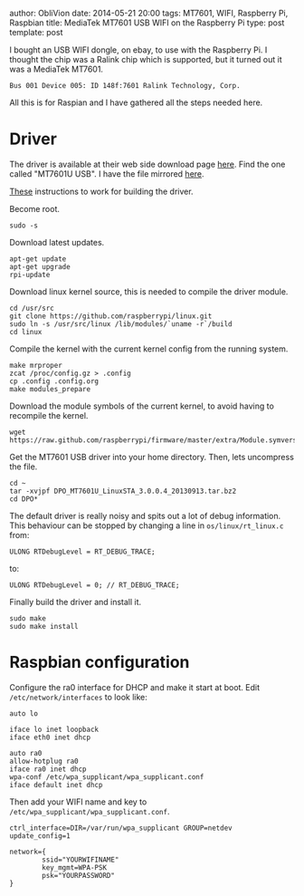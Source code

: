 author: ObliVion
date: 2014-05-21 20:00
tags: MT7601, WIFI, Raspberry Pi, Raspbian
title: MediaTek MT7601 USB WIFI on the Raspberry Pi
type: post
template: post


I bought an USB WIFI dongle, on ebay, to use with the Raspberry Pi. I thought
the chip was a Ralink chip which is supported, but it turned out it was a 
MediaTek MT7601.

	Bus 001 Device 005: ID 148f:7601 Ralink Technology, Corp.
	
All this is for Raspian and I have gathered all the steps needed here.

Driver
======
The driver is available at their web side download page [here](http://www.mediatek.com/en/downloads/).
Find the one called "MT7601U USB". I have the file mirrored [here]($LOCALURL/DPO_MT7601U_LinuxSTA_3.0.0.4_20130913.tar.bz2).

[These](http://va3paw.com/2014/03/16/hsmm-mesh-on-raspberry-pi/#more-629)
instructions to work for building the driver.

Become root.

	sudo -s

Download latest updates.

	apt-get update
 	apt-get upgrade
 	rpi-update

Download linux kernel source, this is needed to compile the driver module.
 
	cd /usr/src
 	git clone https://github.com/raspberrypi/linux.git
 	sudo ln -s /usr/src/linux /lib/modules/`uname -r`/build
 	cd linux

Compile the kernel with the current kernel config from the running system.

	make mrproper
	zcat /proc/config.gz > .config
	cp .config .config.org
 	make modules_prepare
 
Download the module symbols of the current kernel, to avoid having to 
recompile the kernel.
 
 	wget https://raw.github.com/raspberrypi/firmware/master/extra/Module.symvers
 	
Get the MT7601 USB driver into your home directory. Then, lets uncompress the file. 

	cd ~ 
	tar -xvjpf DPO_MT7601U_LinuxSTA_3.0.0.4_20130913.tar.bz2 
	cd DPO*

The default driver is really noisy and spits out a lot of debug information. This
behaviour can be stopped by changing a line in ``os/linux/rt_linux.c`` from:

	ULONG RTDebugLevel = RT_DEBUG_TRACE;

to:

	ULONG RTDebugLevel = 0; // RT_DEBUG_TRACE; 

Finally build the driver and install it.

	sudo make
	sudo make install
	
Raspbian configuration
======================

Configure the ra0 interface for DHCP and make it start at boot. Edit ``/etc/network/interfaces``
to look like:

	auto lo

	iface lo inet loopback
	iface eth0 inet dhcp

	auto ra0
	allow-hotplug ra0
	iface ra0 inet dhcp
	wpa-conf /etc/wpa_supplicant/wpa_supplicant.conf
	iface default inet dhcp

Then add your WIFI name and key to ``/etc/wpa_supplicant/wpa_supplicant.conf``.

	ctrl_interface=DIR=/var/run/wpa_supplicant GROUP=netdev
	update_config=1

	network={
        	ssid="YOURWIFINAME"
        	key_mgmt=WPA-PSK
        	psk="YOURPASSWORD"
	}
